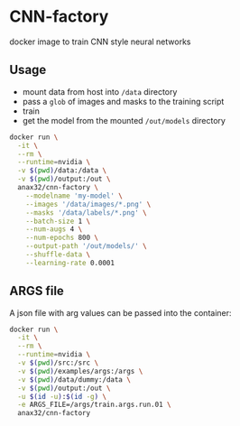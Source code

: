 # CNN-factory

docker image to train CNN style neural networks

## Usage

+ mount data from host into `/data` directory
+ pass a `glob` of images and masks to the training script
+ train
+ get the model from the mounted `/out/models` directory

```bash
docker run \
  -it \
  --rm \
  --runtime=nvidia \
  -v $(pwd)/data:/data \
  -v $(pwd)/output:/out \
  anax32/cnn-factory \
    --modelname 'my-model' \
    --images '/data/images/*.png' \
    --masks '/data/labels/*.png' \
    --batch-size 1 \
    --num-augs 4 \
    --num-epochs 800 \
    --output-path '/out/models/' \
    --shuffle-data \
    --learning-rate 0.0001
```

## ARGS file

A json file with arg values can be passed into the container:

```bash
docker run \
  -it \
  --rm \
  --runtime=nvidia \
  -v $(pwd)/src:/src \
  -v $(pwd)/examples/args:/args \
  -v $(pwd)/data/dummy:/data \
  -v $(pwd)/output:/out \
  -u $(id -u):$(id -g) \
  -e ARGS_FILE=/args/train.args.run.01 \
  anax32/cnn-factory
```
